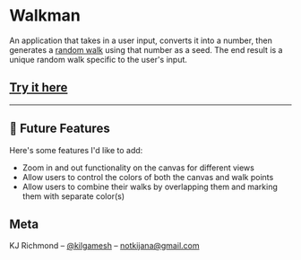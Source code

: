# Walkman

An application that takes in a user input, converts it into a number, then generates a [random walk](https://en.wikipedia.org/wiki/Random_walk) using that number as a seed. The end result is a unique random walk specific to the user's input.

## [Try it here](https://kilgamesh.github.io/walkman/)

---

## 🔮 Future Features

Here's some features I'd like to add:

- Zoom in and out functionality on the canvas for different views
- Allow users to control the colors of both the canvas and walk points
- Allow users to combine their walks by overlapping them and marking them with separate color(s)

## Meta

KJ Richmond – [@kilgamesh](https://discord.gg/5Wj3VdRtRQ) – notkijana@gmail.com

